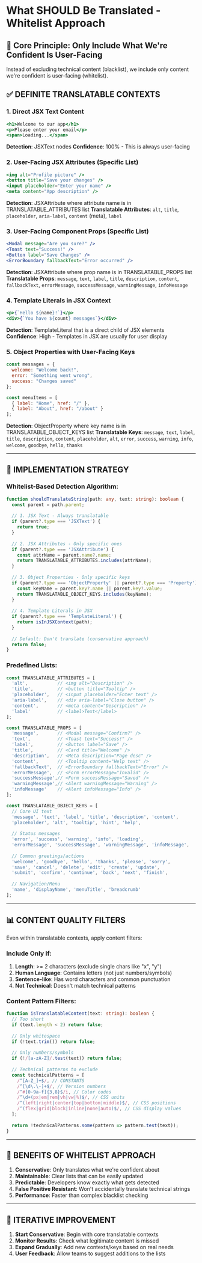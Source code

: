 # What SHOULD Be Translated - Whitelist Approach

## 🎯 Core Principle: Only Include What We're Confident Is User-Facing

Instead of excluding technical content (blacklist), we include only content we're confident is user-facing (whitelist).

## ✅ DEFINITE TRANSLATABLE CONTEXTS

### 1. Direct JSX Text Content
```jsx
<h1>Welcome to our app</h1>
<p>Please enter your email</p>
<span>Loading...</span>
```
**Detection**: JSXText nodes
**Confidence**: 100% - This is always user-facing

### 2. User-Facing JSX Attributes (Specific List)
```jsx
<img alt="Profile picture" />
<button title="Save your changes" />
<input placeholder="Enter your name" />
<meta content="App description" />
```
**Detection**: JSXAttribute where attribute name is in TRANSLATABLE_ATTRIBUTES list
**Translatable Attributes**: `alt`, `title`, `placeholder`, `aria-label`, `content` (meta), `label`

### 3. User-Facing Component Props (Specific List)  
```jsx
<Modal message="Are you sure?" />
<Toast text="Success!" />
<Button label="Save Changes" />
<ErrorBoundary fallbackText="Error occurred" />
```
**Detection**: JSXAttribute where prop name is in TRANSLATABLE_PROPS list
**Translatable Props**: `message`, `text`, `label`, `title`, `description`, `content`, `fallbackText`, `errorMessage`, `successMessage`, `warningMessage`, `infoMessage`

### 4. Template Literals in JSX Context
```jsx
<p>{`Hello ${name}!`}</p>
<div>{`You have ${count} messages`}</div>
```
**Detection**: TemplateLiteral that is a direct child of JSX elements
**Confidence**: High - Templates in JSX are usually for user display

### 5. Object Properties with User-Facing Keys
```jsx
const messages = {
  welcome: "Welcome back!",
  error: "Something went wrong",
  success: "Changes saved"
};

const menuItems = [
  { label: "Home", href: "/" },
  { label: "About", href: "/about" }
];
```
**Detection**: ObjectProperty where key name is in TRANSLATABLE_OBJECT_KEYS list
**Translatable Keys**: `message`, `text`, `label`, `title`, `description`, `content`, `placeholder`, `alt`, `error`, `success`, `warning`, `info`, `welcome`, `goodbye`, `hello`, `thanks`

---

## 🔧 IMPLEMENTATION STRATEGY

### Whitelist-Based Detection Algorithm:

```typescript
function shouldTranslateString(path: any, text: string): boolean {
  const parent = path.parent;
  
  // 1. JSX Text - Always translatable
  if (parent?.type === 'JSXText') {
    return true;
  }
  
  // 2. JSX Attributes - Only specific ones
  if (parent?.type === 'JSXAttribute') {
    const attrName = parent.name?.name;
    return TRANSLATABLE_ATTRIBUTES.includes(attrName);
  }
  
  // 3. Object Properties - Only specific keys
  if (parent?.type === 'ObjectProperty' || parent?.type === 'Property') {
    const keyName = parent.key?.name || parent.key?.value;
    return TRANSLATABLE_OBJECT_KEYS.includes(keyName);
  }
  
  // 4. Template Literals in JSX
  if (parent?.type === 'TemplateLiteral') {
    return isInJSXContext(path);
  }
  
  // Default: Don't translate (conservative approach)
  return false;
}
```

### Predefined Lists:

```typescript
const TRANSLATABLE_ATTRIBUTES = [
  'alt',           // <img alt="Description" />
  'title',         // <button title="Tooltip" />
  'placeholder',   // <input placeholder="Enter text" />
  'aria-label',    // <div aria-label="Close button" />
  'content',       // <meta content="Description" />
  'label'          // <label>Text</label>
];

const TRANSLATABLE_PROPS = [
  'message',       // <Modal message="Confirm?" />
  'text',          // <Toast text="Success!" />
  'label',         // <Button label="Save" />
  'title',         // <Card title="Welcome" />
  'description',   // <Meta description="Page desc" />
  'content',       // <Tooltip content="Help text" />
  'fallbackText',  // <ErrorBoundary fallbackText="Error" />
  'errorMessage',  // <Form errorMessage="Invalid" />
  'successMessage',// <Form successMessage="Saved" />
  'warningMessage',// <Alert warningMessage="Warning" />
  'infoMessage'    // <Alert infoMessage="Info" />
];

const TRANSLATABLE_OBJECT_KEYS = [
  // Core UI text
  'message', 'text', 'label', 'title', 'description', 'content',
  'placeholder', 'alt', 'tooltip', 'hint', 'help',
  
  // Status messages
  'error', 'success', 'warning', 'info', 'loading',
  'errorMessage', 'successMessage', 'warningMessage', 'infoMessage',
  
  // Common greetings/actions
  'welcome', 'goodbye', 'hello', 'thanks', 'please', 'sorry',
  'save', 'cancel', 'delete', 'edit', 'create', 'update',
  'submit', 'confirm', 'continue', 'back', 'next', 'finish',
  
  // Navigation/Menu
  'name', 'displayName', 'menuTitle', 'breadcrumb'
];
```

---

## 📊 CONTENT QUALITY FILTERS

Even within translatable contexts, apply content filters:

### Include Only If:
1. **Length**: >= 2 characters (exclude single chars like "x", "y")
2. **Human Language**: Contains letters (not just numbers/symbols)
3. **Sentence-like**: Has word characters and common punctuation
4. **Not Technical**: Doesn't match technical patterns

### Content Pattern Filters:
```typescript
function isTranslatableContent(text: string): boolean {
  // Too short
  if (text.length < 2) return false;
  
  // Only whitespace
  if (!text.trim()) return false;
  
  // Only numbers/symbols
  if (!/[a-zA-Z]/.test(text)) return false;
  
  // Technical patterns to exclude
  const technicalPatterns = [
    /^[A-Z_]+$/, // CONSTANTS
    /^[\d\.\-]+$/, // Version numbers
    /^#[0-9a-f]{3,8}$/i, // Color codes
    /^\d+(px|em|rem|vh|vw|%)$/, // CSS units
    /^(left|right|center|top|bottom|middle)$/, // CSS positions
    /^(flex|grid|block|inline|none|auto)$/, // CSS display values
  ];
  
  return !technicalPatterns.some(pattern => pattern.test(text));
}
```

---

## 🎯 BENEFITS OF WHITELIST APPROACH

1. **Conservative**: Only translates what we're confident about
2. **Maintainable**: Clear lists that can be easily updated
3. **Predictable**: Developers know exactly what gets detected
4. **False Positive Resistant**: Won't accidentally translate technical strings
5. **Performance**: Faster than complex blacklist checking

---

## 🔄 ITERATIVE IMPROVEMENT

1. **Start Conservative**: Begin with core translatable contexts
2. **Monitor Results**: Check what legitimate content is missed
3. **Expand Gradually**: Add new contexts/keys based on real needs
4. **User Feedback**: Allow teams to suggest additions to the lists
